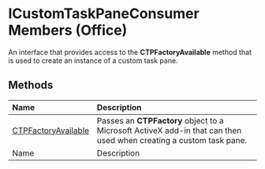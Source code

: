 
# ICustomTaskPaneConsumer Members (Office)
An interface that provides access to the  **CTPFactoryAvailable** method that is used to create an instance of a custom task pane.

## Methods



|**Name**|**Description**|
|:-----|:-----|
| [CTPFactoryAvailable](b4fd5ea5-5cad-0c48-0538-855f94fb65c9.md)|Passes an  **CTPFactory** object to a Microsoft ActiveX add-in that can then used when creating a custom task pane.|
|Name|Description|
